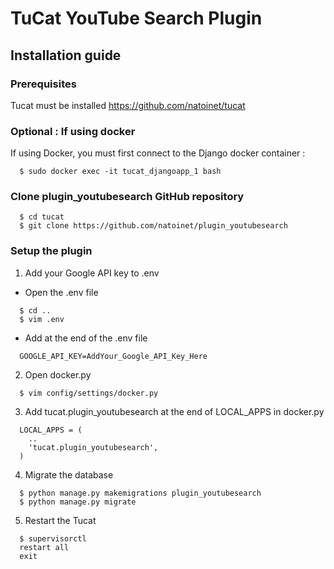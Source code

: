 TuCat YouTube Search Plugin
===========================

## Installation guide

### Prerequisites

Tucat must be installed https://github.com/natoinet/tucat

### Optional : If using docker

If using Docker, you must first connect to the Django docker container :
```
  $ sudo docker exec -it tucat_djangoapp_1 bash
```

### Clone plugin_youtubesearch GitHub repository
```
  $ cd tucat
  $ git clone https://github.com/natoinet/plugin_youtubesearch
```

### Setup the plugin

1. Add your Google API key to .env

* Open the .env file
```
  $ cd ..
  $ vim .env
```

* Add at the end of the .env file
```
  GOOGLE_API_KEY=AddYour_Google_API_Key_Here
```

2. Open docker.py
```
  $ vim config/settings/docker.py
```

3. Add tucat.plugin_youtubesearch at the end of LOCAL_APPS in docker.py
```
  LOCAL_APPS = (
    ..
    'tucat.plugin_youtubesearch',
  )
```

4. Migrate the database
```
  $ python manage.py makemigrations plugin_youtubesearch
  $ python manage.py migrate
```

5. Restart the Tucat
```
  $ supervisorctl
  restart all
  exit
```
